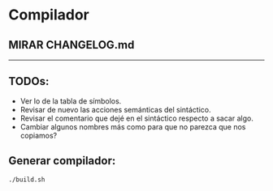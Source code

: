 # Compilador


MIRAR CHANGELOG.md
--------------------
--------------------

TODOs:
--------------------
* Ver lo de la tabla de símbolos.
* Revisar de nuevo las acciones semánticas del sintáctico.
* Revisar el comentario que dejé en el sintáctico respecto a sacar algo.
* Cambiar algunos nombres más como para que no parezca que nos copiamos?

Generar compilador:
----------------------
```sh
./build.sh
```